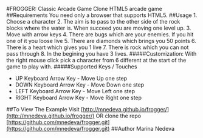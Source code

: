 #FROGGER: Classic Arcade Game Clone
HTML5 arcade game
##Requirements
You need only a browser that supports HTML5.
##Usage
    1. Choose a character
    2. The aim is to pass to the other side of the rock blocks where the water is. When succeed you are moving one level up.
    3. Move with arrow keys
    4. There are bugs which are your enemies. If you hit one of it you loose live
    5. There are diamonds which brings you 50 points
    6. There is a heart which gives you 1 live
    7. There is rock which you can not pass through
    8. In the begining you have 3 lives.
#####Customization:
With the right mouse click pick a character from 6 different at the start of the game to play with.
#####Supported Keys / Touches
- UP Keyboard Arrow Key - Move Up one step
- DOWN Keyboard Arrow Key - Move Down one step
- LEFT Keyboard Arrow Key - Move Left one step
- RIGHT Keyboard Arrow Key - Move Right one step

##To View The Example
Visit [http://mnedeva.github.io/frogger/](http://mnedeva.github.io/frogger/)
OR clone the repo
[https://github.com/mnedeva/frogger.git](https://github.com/mnedeva/frogger.git)
##Author
Marina Nedeva